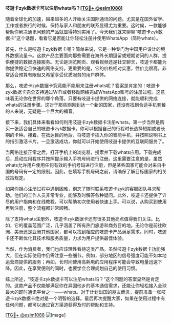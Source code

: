 **吱遊卡zyk数据卡可以注册whats吗？[[TG💪+ @esim1088](https://t.me/s/esim1088)]**

随着全球化的加速，越来越多的人开始关注国际通讯的问题。尤其是在国外留学、工作或者旅行的时候，保持与家人和朋友的联系显得尤为重要。这时候，一款能够帮助你解决通讯问题的产品就显得特别实用了。今天我们就来聊聊“吱遊卡zyk数据卡”这个话题，看看它是否能让你轻松注册并使用WhatsApp（简称whats）。

首先，什么是吱遊卡zyk数据卡呢？简单来说，它是一种专门为中国用户设计的境外数据流量卡。这款产品主要面向那些需要在海外长期逗留或短期访问的人群，提供便捷的数据连接服务。无论是浏览网页、观看视频还是社交聊天，吱遊卡都能为你提供稳定且快速的网络支持。更重要的是，它的价格相对实惠，性价比很高，非常适合预算有限但又希望享受优质服务的用户群体。

那么，吱遊卡zyk数据卡究竟能不能用来注册whats呢？答案是肯定的！吱遊卡zyk数据卡完全支持通过WiFi或者移动网络完成WhatsApp账号的注册过程。这意味着无论你在世界的哪个角落，只要有吱遊卡提供的网络连接，就能顺利完成whats的注册步骤。这对于那些刚刚到达一个新的国家，还没有找到合适手机套餐的人来说，无疑是一个巨大的福音。

接下来，我们具体来看看如何利用吱遊卡zyk数据卡注册whats。第一步当然是购买一张适合自己的吱遊卡zyk数据卡。你可以根据自己的行程时长选择短期或者长期的卡种。接着，在抵达目的地后，将吱遊卡插入你的智能手机，并按照说明书上的指引激活卡片。一旦激活成功，你就可以开始使用吱遊卡提供的互联网服务了。

当网络连接正常之后，打开手机上的浏览器，搜索并下载whats应用。下载完成后，启动应用程序并按照提示输入手机号码进行注册。这里需要注意的是，虽然whats允许用户使用任何有效的手机号码进行注册，但是某些国家可能会对来自中国的号码有一定的限制。因此，在填写手机号码之前，请确保了解目标国家的相关政策规定。

如果你担心注册过程中遇到困难，别忘了随时联系吱遊卡zyk的客服团队寻求帮助。他们的工作人员非常专业，能够及时解答各种疑问。此外，吱遊卡还提供了详尽的用户指南和在线教程，可以帮助初次使用者快速上手。可以说，从购买到使用再到注册，整个流程都非常顺畅。

除了支持whats注册外，吱遊卡zyk数据卡还有很多其他亮点值得我们关注。比如，它的覆盖范围广泛，几乎涵盖了所有热门旅游和商务目的地。无论你是前往欧洲、美洲还是亚洲其他国家，都可以找到相应的吱遊卡产品满足需求。同时，吱遊卡还不断优化其技术和服务质量，力求为用户提供最佳体验。

当然，作为消费者，我们也应该理性看待这类产品。虽然吱遊卡zyk数据卡功能强大，但在实际使用中仍需注意一些细节。例如，部分地区的信号强度可能不如本地运营商提供的服务；再如，长时间使用高耗电的应用程序可能会导致电量迅速下降。因此，在享受便利的同时，也要学会合理规划自己的使用习惯。

综上所述，“吱遊卡zyk数据卡可以注册whats吗？”这个问题的答案显然是肯定的。这款产品不仅能够满足你在异国他乡的基本通信需求，还能让你轻松接入全球最大的即时通讯平台之一——whats。对于计划出国的朋友而言，提前准备一张吱遊卡zyk数据卡绝对是一个明智的选择。最后再次提醒大家，如果在使用过程中有任何问题，都可以通过官方渠道获得及时的帮助和支持。

[[TG💪+ @esim1088](https://t.me/s/esim1088) ![Image](https://i.postimg.cc/4NQfJmqS/Snipaste-2025-05-13-00-14-12.png)]